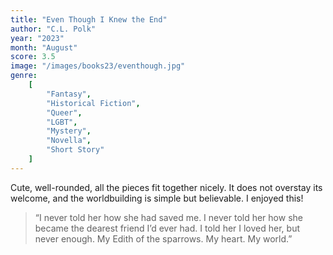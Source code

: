 ```yaml
---
title: "Even Though I Knew the End"
author: "C.L. Polk"
year: "2023"
month: "August"
score: 3.5
image: "/images/books23/eventhough.jpg"
genre:
    [
        "Fantasy",
        "Historical Fiction",
        "Queer",
        "LGBT",
        "Mystery",
        "Novella",
        "Short Story"
    ]
---
```


Cute, well-rounded, all the pieces fit together nicely. It does not overstay its welcome, and the worldbuilding is simple but believable. I enjoyed this!

> “I never told her how she had saved me. I never told her how she became the dearest friend I’d ever had. I told her I loved her, but never enough. My Edith of the sparrows. My heart. My world.”
